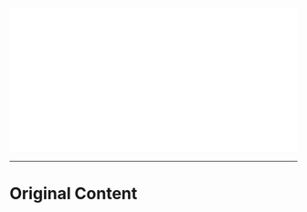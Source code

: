 <div align="center">

![Poem Banner](./poem-banner.svg)

</div>

---

# Original Content

<!-- Original content starts here -->